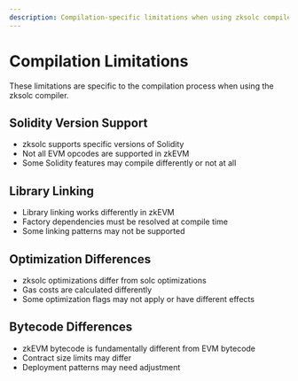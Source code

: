 ```yaml
---
description: Compilation-specific limitations when using zksolc compiler in foundry-zksync.
---
```


# Compilation Limitations

These limitations are specific to the compilation process when using the zksolc compiler.

## Solidity Version Support

- zksolc supports specific versions of Solidity
- Not all EVM opcodes are supported in zkEVM
- Some Solidity features may compile differently or not at all

## Library Linking

- Library linking works differently in zkEVM
- Factory dependencies must be resolved at compile time
- Some linking patterns may not be supported

## Optimization Differences

- zksolc optimizations differ from solc optimizations
- Gas costs are calculated differently
- Some optimization flags may not apply or have different effects

## Bytecode Differences

- zkEVM bytecode is fundamentally different from EVM bytecode
- Contract size limits may differ
- Deployment patterns may need adjustment